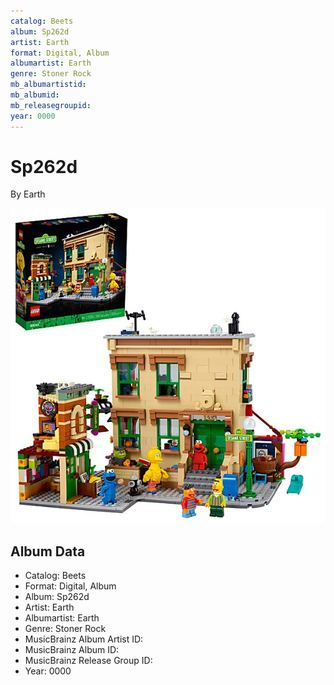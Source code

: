 ```yaml
---
catalog: Beets
album: Sp262d
artist: Earth
format: Digital, Album
albumartist: Earth
genre: Stoner Rock
mb_albumartistid: 
mb_albumid: 
mb_releasegroupid: 
year: 0000
---
```


# Sp262d

By Earth

![](../../assets/beetscovers/Earth-Sp262d.jpg)

## Album Data

- Catalog: Beets
- Format: Digital, Album
- Album: Sp262d
- Artist: Earth
- Albumartist: Earth
- Genre: Stoner Rock
- MusicBrainz Album Artist ID: 
- MusicBrainz Album ID: 
- MusicBrainz Release Group ID: 
- Year: 0000

